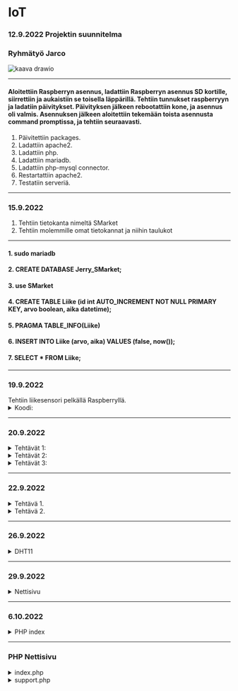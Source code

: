 # IoT

### 12.9.2022 Projektin suunnitelma

### Ryhmätyö Jarco


![kaava drawio](https://user-images.githubusercontent.com/113332610/189615513-e08b5469-86d4-45cd-aecb-be395c0a7cd5.png)

--------------------------------------------------------------------------------------------------

#### Aloitettiin Raspberryn asennus, ladattiin Raspberryn asennus SD kortille, siirrettiin ja aukaistiin se toisella läppärillä. Tehtiin tunnukset raspberryyn ja ladatiin päivitykset. Päivityksen jälkeen rebootattiin kone, ja asennus oli valmis. Asennuksen jälkeen aloitettiin tekemään toista asennusta command promptissa, ja tehtiin seuraavasti.



   1. Päivitettiin packages.
   2. Ladattiin apache2.
   3. Ladattiin php.
   4. Ladattiin mariadb.
   5. Ladattiin php-mysql connector.
   6. Restartattiin apache2.
   7. Testatiin serveriä.
  
--------------------------------------------------------------------------------------------------

### 15.9.2022

   1. Tehtiin tietokanta nimeltä SMarket
   2. Tehtiin molemmille omat tietokannat ja niihin taulukot

--------------------------------------------------------------------------------------------------

   #### 1. sudo mariadb
   #### 2. CREATE DATABASE Jerry_SMarket;
   #### 3. use SMarket
   #### 4. CREATE TABLE Liike (id int AUTO_INCREMENT NOT NULL PRIMARY KEY, arvo boolean, aika datetime);
   #### 5. PRAGMA TABLE_INFO(Liike)
   #### 6. INSERT INTO Liike (arvo, aika) VALUES (false, now());
   #### 7. SELECT * FROM Liike;

--------------------------------------------------------------------------------------------------

 <h3>19.9.2022</h3>
  Tehtiin liikesensori pelkällä Raspberryllä.
  <details>
    <summary>
      Koodi:
    </summary>
  
      import time
      import RPi.GPIO as GPIO // (Lisättiin libraryt jota voi käyttää koodissa)
      
      pin = 4 // (Variable)
      GPIO.setmode(GPIO.BCM)   // (Setuppi)
      GPIO.setup(pin, GPIO.IN)
      
      def getTime():
        result = time.localtime()
        time_string = time.strftime("%m/%d&%y/, %H:%M:%S:", result)
        return time_string  // (Funktiolla haetaan aikaa)
        
      try:
        while True:
          timeResult = getTime()
          if GPIO.input(pin):
            print("Liikettä: "+ str(timeResult))
          else:
            print("Ei liikettä: "+ str(timeResult))
          time.sleep(2.5)  // (Kokeillaan onko virheitä jos ei ole niin toimii)
      except:
        print("-")
        GPIO.cleanup()
  </details>
  
  --------------------------------------------------------------------------------------------------
  
  <h3>20.9.2022</h3>
   <details>
    <summary>
     Tehtävät 1:
 </summary>
 
1. EEPROM on haihtumatonta puolijohdemuistia, joka voidaan uudelleenkirjoittaa n. 10 000–100 000 kertaa. EEPROM-muistia käytetään pääasiassa asetustietojen tallentamiseen mikroprosessorin tai mikrokontrollerin sisältävissä laitteissa.
2. UART eli sarjaliikennepiiri on laitteisto tai mikropiiri, joka muuntaa rinnakkaismuotoista tietoa sarjamuotoiseksi ja päinvastoin.
3. I2C on yksinkertainen kaksisuuntainen ohjaus- ja tiedonsiirtoväylä. Tavallisin käyttö kulutuselektroniikassa on näytön tai television liitännän kyky kertoa nimensä ja tarkkuutensa tietokoneelle VGA-, DVI- tai HDMI-liittimen sisässä olevan I2C-liitynnän kautta. I2C-väylässä on sarjamuotoinen data- ja kellolinja.
4. SIP on IP-puhelinyhteyksien luonnista vastaava tietoliikenneprotokolla. SIP on korvaamassa vanhemman videoneuvotteluun käytetyn H.323-protokollan. SIP-protokollan avulla voidaan muodostaa puhelinyhteyksiä.
5. Mitä eroa on I2C ja SIP? I2C on half-duplex-viestintä ja SPI on full-duplex-viestintä. I2C on kaksijohtiminen protokolla ja SPI on nelijohdinprotokolla.
</details>

   <details>
    <summary>
     Tehtävät 2:
 </summary>

### 1. Raspberryn lämpötila = $vcgencmd measure_temp
### 2. Kuinka paljon tilaa jäljellä = $df -Bm
### 3. Miten vaihdetaan polusta toiseen = $cd ~
</details>

  <details>
    <summary>
      Tehtävät 3:
    </summary>
  
      apt-get update = päivittää raspberryn
      clear = pyyhkii kaiken terminaalista
      date = näyttää päivämäärän
      find / -name esimerkki.txt = etsii tiedoston nimellä
      nano example.txt = voi kontrolloida
      poweroff = laittaa virrat kiinni
      raspi-config = aukaisee raspin configurationin
      reboot = käynnistää uudelleen
      shutdown -h now = sulkee heti
      shutdown -h 01:22: = sulkee asettaman ajan päästä
      startx = menee serverille X

      cat esimerkki.txt = aukaisee tai tekee tiedoston
      cd/abc/xyz = path directory
      ls -l = listaa sovellukset
      mkdir esimerkki:_polku = tekee directoryn
      mv XXX = ei löydy
      rm esimerkki.txt = poistaa tiedoston
      scp user@10.0.0.32:/some/path/tiedosto.txt = kopioi tiedostoja kahden paikan välillä
      touch example.txt = muuttaa timestamppia

      ifconfig = näyttää netin tiedot
      iwconfig = näyttää langattoman netin tiedot
      iwlist wlan0 scan = scannaa langattoman yhteyden
      iwlist wlan0 | grep ESSID = 
      nmap = näyttää mikä service on auki
      ping = näyttää yhteyden nopeude
      wget https://www.website.com/example.txt = näyttää nettisivun tiedot


      cat /proc/meminfo = memoryn info
      cat /proc/partitions = Näyttää väliseinät
      cat /proc/version = Näyttää versiot
      df -h = Näyttää paljon tilaa on jäljellä
      df / = näyttää tilaa tietyllä systeemillä
      dpkg - -get-selections | grep XXX 
      dpkg - -get-selections
      free = näyttää käytetyn muistin
      hostname -l
      lsusb = näyttää tietoja usb laitteista
      UP key = näyttää aiemmin syötetyt komennot terminaalissa
      vcgencmd measure_temp = näyttää raspberryn lämpötilan
      vcgencmd get_mem arm && vcgencmd get_mem gpu = arm memoryn käyttö ja GPU memoryn käyttö
      
  </details>
  
  --------------------------------------------------------------------------------------------------
  
   <h3>22.9.2022</h3>
  <details>
    <summary>
     Tehtävä 1.
    </summary>
 
 A)
 
    - sudo mariadb (käynnistää mariadb:n)
    - show databases; (näyttää tietokannat)
  
  B)
 
    - use SMarket (menee tietokantaan)
    - SELECT * FROM Liike; (avaa taulukon)
    - desc Liike; (näyttää kaiken tiedon)
 
  
  </details>
  
  
  
  <details>
    <summary>
     Tehtävä 2.
    </summary>
   
         import time
         import datetime
         import mariadb
         import RPi.GPIO as GPIO


         inputPin = 4
         sleepTime = 5


         GPIO.setmode(GPIO.BCM)
         GPIO.setup(inputPin, GPIO.IN)

         conn = mariadb.connect(user="jaje", password="JarcoJerry1", host="localhost", database="SMarket")
         cur = conn.cursor()


         try:

         while True:

         inputType = GPIO.input(inputPin)
         curTime = datetime.datetime.now()

         #sqlStr = "INSERT INTO Liike (arvo, aika) VALUES({boolean}, '{timeCurrently}')".format(boolean = inputType, timeCurrently = curTime)
         #sqlStr = "INSERT INTO Liike (arvo, aika) VALUES(%s, '%s')" % (inputType, curTime)
         sqlStr = f"INSERT INTO Liike (arvo, aika) VALUES({inputType}, '{curTime}')"

         print(sqlStr)
         cur.execute(sqlStr)
         conn.commit()

         time.sleep(sleepTime)

         except:
         print("Ei toimi")

         conn.close()

   </details>
  
  --------------------------------------------------------------------------------------------------
   
<h3>26.9.2022</h3>
   
  <details>
    <summary>
     DHT11
    </summary>
 
     import time
     import Adafruit_DHT
     import datetime
     import mariadb



     sensor = Adafruit_DHT.DHT11
     pin = 4
     waitTime = 5



     conn = mariadb.connect(user="jaje", password="JarcoJerry1", host="localhost", database="SMarket")
     cur = conn.cursor()



     try:
     while True:

     curTime = datetime.datetime.now()
     humidity, temperature = Adafruit_DHT.read_retry(sensor, pin)

     sqlStr = "INSERT INTO Liike (arvo, aika) VALUES({boolean}, '{timeCurrently}')".format(boolean = temperature, timeCurrently = curTime)
     print(sqlStr)
     cur.execute(sqlStr)
     time.sleep(waitTime)

     except RuntimeError as error:
     print(error.args[0])
     print("Ei Toimi")

</details>

--------------------------------------------------------------------------------------------------

<h3>29.9.2022</h3>
   
  <details>
    <summary>
     Nettisivu
    </summary>
 
     <!-- Documentti tyyppi -->
     <!DOCTYPE html>



     <html>

       <!-- Headeri -->

       <head>
         <title>Hälytin</title>
       </head>

       <body>

         <!-- Siirä data taulukkoon -->

         <div style="
           box-sizing: border-box;
           border: 2px solid #969696;
           border-radius: 5px;
           background: #fffffff;
         ">
           <center>

             <!-- Otsikko -->

             <h1 style="
               align-left: center;
               align-right: center;
               text-align: center;
               color: rgb(255,55,55);
               font-family: Courier New;
             ">HÄLYTIN</h1><br>

             <!-- Ala Otsikko -->

             <img src="images/skul" alt="skull emoj" width=100 height=100><br>
             <h2 style="font-family: Courier New;">Data:</h2>



            <!-- PHP -->



            <?php

               // Laitetaan muuttujat, ja niille arvot.

               $servername = "localhost";
               $username = "jaje";
               $password = "JarcoJerry1";
               $dbname = "SMarket";
               $conn = new mysqli($servername, $username, $password, $dbname); // Yhteys databaseen

               // Katsotaanko toimiiko yhteys vai ei, jos toimii se jatkaa ohjelmaa, jos ei se antaa sivulle viestin.

               if ($conn->connect_error){
                 die("😭😭 Connection failed 😭😭" . $conn->connection_error);
               }

               // Yhteys toimii, joten jatkaa ohjelmaa. Asettaa SQL komennon ja syöttää sen.

               $sql = "SELECT id, arvo FROM Liike ORDER BY -id LIMIT 10";
               $data = $conn->query($sql);

               // Antaa sivulle kaikki tiedot muuttujan "data" sisältä ja syöttää ne sivulle.

               ?>
               <table>
                 <style>

                   table, th, td {
                     border-radius: 5px;
                   }

                   table {
                     border: 1px solid #ccd6dd;
                     font-family: arial, sans-serif;
                     width: 25%;
                   }



                  td, th {
                     border: 1px solid #edf7ff;
                     text-align: left;
                     padding: 10px;
                   }

                   tr:nth-child(even) {
                     border: 1px solid #edf7ff;
                     background-color: #ccd6dd;
                   }



                </style>
                   <tr>
                     <th>id</th>
                     <th>arvo</th>
                   </tr>
               <?php
                 while($row = $data->fetch_assoc()){
                   ?>
                   <tr>
                     <td><?php echo $row["id"]?></td>
                     <td><?php echo $row["arvo"]?></td>
                   </tr>
                   <?php
                 }
               ?>
               </table>
               <?php

               // Sulkee yhteyden.

               $conn->close();



            ?><br>

             <!-- Nappula -->

             <button style="
               box-sizing: border-box;
               border: 2px solid #ccd6dd;
               border-radius: 5px;
               width: 25%;
               height: 50px;
               color: rgb(255,55,55);
               background: #ffffff;
               font: bold 5pt Arial;
               font-family: Courier New;
               font-size: 24px;
             ">FREE DOWNLOAD</button>

             <!-- Linkki -->

             <p style="font-family: bold 10pt, Courier New;">Powered by S-Ketju</p>
             <a href="https://www.s-ryhma.fi">Linkki</a>

           </center><br>
         </div>
       </body>

     </html>

</details>

--------------------------------------------------------------------------------------------------

<h3>6.10.2022</h3>
  <details>
     <summary>
       PHP index
     </summary>

       Tehtiin azure serveri MySQL workbenchillä
       kirjauduttiin admin-tunnuksilla
       
       komennot:
       - cd Tietopolku
       - $php -S localhost:8000
       
   </details>
   
   --------------------------------------------------------------------------------------------------
   
   <h3>PHP Nettisivu</h3>
   <details>
     <summary>
        index.php
     </summary>
   
         <html>
          <!-- Headeri -->
          <head>
             <title>Hälytin</title>
             <meta name="viewport" content="width=device-width, initial-scale=1">
             <link href="style/style.css" rel="stylesheet">

       </head>

       <body>

           <!-- Siirä data taulukkoon -->

           <div class="background2">
           <center>

               <!-- Otsikko -->

               <h1 style="
               text-align: center;
               color: rgb(255,55,55);
               font-family: Courier New;
               ">HÄLYTIN</h1><br>

               <!-- Ala Otsikko -->

               <img src="images/skul.png" alt="skull emoj" width=100 height=100><br><br><br>

               <!-- FORM -->
               <button class="collapsible" style="
                   border: 2px solid #ccd6dd;
                   border-radius: 5px;
               ">Luo käyttäjä</button>
               <div class="content"><br>
                   <form

                   action="https://www.salpaus.fi"
                   method="post"
                   enctype="text/plain"
                   name="asasddsa"

                   class="background">



                       <h2 style="font-family: Courier New;">Luo käyttäjä:</h2>

                       <label for="fname" class="answerText">NIMI:</label>
                       <input type="text" class="answerBox" id="fname" name="fname"><br><br>

                       <label for="nikä" class="answerText">IKÄ:</label>
                       <input type="number" class="answerBox"  id="nikä" name="nikä"><br><br>

                       <label for="tarvitsee" class="answerText">KORTIN NUMERO JA CCV:</label>
                       <input type="text" class="answerBox"  id="tarvitsee" name="tarvitsee" required><br><br>

                       <button inline="true" class="acbutton" style="
                         background-color: rgb(255, 119, 119);
                       ">RESET</button>

                       <button type="submit" value="Send" inline="true" class="acbutton"
                       style="background-color: lightgreen;"
                       background-color: lightgreen;
                       >LÄHETÄ</button><br>


                   </form>
               </div><br>

               <!-- PHP -->

               <button class="collapsible" style="
                   border: 2px solid #ccd6dd;
                   border-radius: 5px;
               ">Avaa logit</button>
               <div class="content">

                   <!-- Ala Otsikko -->

                   <h2 style="font-family: Courier New;">Data:</h2>

                   <?php

                   // Laitetaan muuttujat, ja niille arvot.

                   include 'config.php';
                   $conn = new mysqli($servername, $username, $password, $dbname); // Yhteys databaseen

                   // Katsotaanko toimiiko yhteys vai ei, jos toimii se jatkaa ohjelmaa, jos ei se antaa sivulle viestin.

                   if ($conn->connect_error){
                       die("😭😭 Connection failed 😭😭" . $conn->connection_error);
                   }

                   // Yhteys toimii, joten jatkaa ohjelmaa. Asettaa SQL komennon ja syöttää sen.

                   $sql = "SELECT id, arvo FROM JerrySQL ORDER BY -id LIMIT 10";
                   $data = $conn->query($sql);
                   $savingData = "['Element', 'Joku liikkui', { role: 'style' } ]," 

                   // Antaa sivulle kaikki tiedot muuttujan "data" sisältä ja syöttää ne sivulle.

                   ?>
                   <table id="datalist">
                       <style>

                       table, th, td {
                           border-radius: 5px;
                       }

                       table {
                           border: 1px solid #ccd6dd;
                           font-family: arial, sans-serif;
                           width: 25%;
                       }

                       td, th {
                           border: 1px solid #edf7ff;
                           text-align: left;
                           padding: 10px;
                       }

                       tr:nth-child(even) {
                           border: 1px solid #edf7ff;
                           background-color: #ccd6dd;
                       }

                       </style>
                       <tr>
                           <th>id</th>
                           <th>arvo</th>
                       </tr>
                   <?php
                       while($row = $data->fetch_assoc()){
                       $savingData = $savingData . "['" . $row["id"] . "', " . $row["arvo"] . ", 'rgb(255,55,55)'],"
                       ?>
                       <tr>
                           <td><?php echo $row["id"]?></td>
                           <td><?php echo $row["arvo"]?></td>
                       </tr>
                       <?php
                       }
                   ?>
                   </table>
                   <?php

                   // Sulkee yhteyden.
                   $conn->close();

                   ?><br>
               </div><br>

               <button class="collapsible" style="
                   border: 2px solid #ccd6dd;
                   border-radius: 5px;
               ">Avaa kaava</button>
               <div class="content"><br>
               <div id="piechart" class='chart'> </div>


               </div><br>


               <!-- Nappula -->

               <button class="buttonVar">ILMAINEN LATAUS</button><br><br>
               <a href= "support.php"><button class="buttonVar">SUPPORT SIVU</button></a>
               <br>

               <!-- Linkki -->

               <video width="320" height="240" class="video" controls>
                   <source src="videos/tutorial.mp4" type="video/mp4">
               </video><br>




               <p style="font-family: bold 10pt, Courier New;">Powered by S-Ketju</p>
               <a href="https://www.s-ryhma.fi">Linkki</a>

           </center><br>

           <script>
               var coll = document.getElementsByClassName("collapsible");
               var buttonVar = document.getElementsByClassName("buttonVar")
               var i;

               for (i = 0; i < coll.length; i++) {
                 coll[i].addEventListener("click", function() {
                   this.classList.toggle("active");
                   var content = this.nextElementSibling;
                   if (content.style.maxHeight){
                     content.style.maxHeight = null;
                   } else {
                     content.style.maxHeight = content.scrollHeight + "px";
                   } 
                 });
               }
           </script>


       <script type="text/javascript" src="https://www.gstatic.com/charts/loader.js"></script>
       <script type="text/javascript">
           google.charts.load("current", {packages:['corechart']});
           google.charts.setOnLoadCallback(drawChart);
           window.onresize = drawChart;

           function drawChart() {

               var data = google.visualization.arrayToDataTable([
                   <?php
                       echo $savingData;
                   ?>
               ]);

               var view = new google.visualization.DataView(data);
               view.setColumns([0, 1,
                               { calc: "stringify",
                                   sourceColumn: 1,
                                   type: "string",
                                   role: "annotation" },
                               2]);

               var options = {
                   title: "Liike sensori",
                   titleFontSize:24,
                   fontName: "Courier New",
                   width: "40%",
                   height: "50%",
                   bar: {groupWidth: "95%"},
                   legend: { position: "left" },
               };
               var chart = new google.visualization.ColumnChart(document.getElementById("piechart"));
               chart.draw(view, options);
           }
           </script>


           </div>
       </body>
   </html>
   </details>
   
   <details>
     <summary>
        support.php
     </summary>
      
      <html>
    <head>
        <title>Support</title>
        <meta name="viewport" content="width=device-width, initial-scale=1">
        <link href="style/style.css" rel="stylesheet">
    </head>

    <body>
        <div class="background2">
            <center>
                <h1 style="
                text-align: center;
                color: rgb(255,55,55);
                font-family: Courier New;
                ">SUPPORT</h1><br>
                <img src="images/skul.png" alt="skull emoj" width=100 height=100><br><br><br>


            <button class="buttonVar">ASIAKASPALVELU</button><br><br>
            <a href= "index.php"><button class="buttonVar">TAKAISIN KOTI SIVULLE</button></a><br><br>
        

            <button class="collapsible" style="
                border: 2px solid #ccd6dd;
                border-radius: 5px;
            ">Avaa formi</button>
            <div class="content"><br>
                <form
                
                action="sent.php"
                method="post"
                enctype="text/plain"
                name="asasddsa"
                
                class="background">
               


                    <h2 style="font-family: Courier New;">Täytä:</h2>

                    <label for="fname" class="answerText">SÄHKÖPOSTI OSOITE:</label>
                    <input type="text" class="answerBox" id="fname" name="fname"><br><br>

                    <label for="cdate" class="answerText">PVM:</label>
                    <input type="date" class="answerBox"  id="cdate" name="cdate"><br><br>

                    <label for="info" class="answerText">KERRO ONGELMASTASI:</label>
                    <textarea rows="20" cols="50" style=
                    "font-family: Courier New; width: 80%; height: 100px; resize: none;"
                    id="info" name="info" maxlength="120" required></textarea><br><br>

                    <button inline="true" class="acbutton" style="
                      background-color: rgb(255, 119, 119);
                    ">RESET</button>

                    <button type="submit" value="Send" inline="true" class="acbutton"
                    style="background-color: lightgreen;"
                    background-color: lightgreen;
                    >LÄHETÄ</button><br>
                    
                    
                </form>
            </div><br>
            
                <!-- Ala Otsikko -->
                
                <h2 style="font-family: Courier New;">Forumit:</h2>
                
                <form
                
                action="header.php" method="post"
                class="messagebox">
                
                    <label for="fname" class="answerText">Nimi:</label>
                    <input type="text" class="answerBox" required placeholder="Kirjoita Nimesi" id="fname" name="fname"><br><br>
                
                    <label for="info" class="answerText">Jätä Viesti!</label>
                    <textarea rows="20" cols="50" style=
                    "font-family: Courier New; width: 80%; height: 100px; resize: none;"
                    id="info" name="info" maxlength="120" required placeholder="Kirjoita tähän" required></textarea><br><br>
                
                    <button type="submit" value="Send" inline="true" class="acbutton"
                    style="background-color: lightgreen;"
                    background-color: lightgreen;
                    >LÄHETÄ</button>
                
                </form>

                <?php

               // Laitetaan muuttujat, ja niille arvot.

               $servername = "hyvis.mysql.database.azure.com";
               $username = "db_projekti";
               $password = "Sivyh2022";
               $dbname = "Jerry";
               $conn = new mysqli($servername, $username, $password, $dbname); // Yhteys databaseen

                // Katsotaanko toimiiko yhteys vai ei, jos toimii se jatkaa ohjelmaa, jos ei se antaa sivulle viestin.

                if ($conn->connect_error){
                    die("😭😭 Connection failed 😭😭" . $conn->connection_error);
                }

                // Yhteys toimii, joten jatkaa ohjelmaa. Asettaa SQL komennon ja syöttää sen.

                $sql = "SELECT username, message, aika FROM Chat ORDER BY -id LIMIT 5";
                $data = $conn->query($sql);
                $savingData = "['Element', 'Oh no', { role: 'style' } ]," 

                // Antaa sivulle kaikki tiedot muuttujan "data" sisältä ja syöttää ne sivulle.

                ?>
                <table id="datalist">
                    <style>

                    table, th, td {
                        border-radius: 5px;
                    }

                    table {
                        border: 1px solid #ccd6dd;
                        font-family: Courier New;
                        width: 75%;
                    }

                    th {
                        font-size: 20px;
                    }

                    td, th {
                        border: 1px solid #edf7ff;
                        text-align: left;
                        padding: 10px;
                    }

                    tr:nth-child(even) {
                        border: 1px solid #edf7ff;
                        background-color: #DDDDDD;
                    }

                    </style>
                    <tr>
                        <th>Nimi</th>
                        <th>Viesti</th>
                        <th>Aika</th>
                    </tr>
                <?php
                    while($row = $data->fetch_assoc()){
                    ?>
                    <tr>
                        <td><?php echo  ("<strong>" . $row["username"] . "</strong>")?></td>
                        <td><?php echo $row["message"]?></td>
                        <td><?php echo $row["aika"]?></td>
                    </tr>
                    <?php
                    }
                ?>
                </table>
                <?php

                // Sulkee yhteyden.
                $conn->close();

                ?><br>



                <p style="font-family: bold 10pt, Courier New;">Powered by S-Ketju</p>
                <a href="https://www.s-ryhma.fi">Linkki</a><br><br>

            </center>
                <script>
                    var coll = document.getElementsByClassName("collapsible");
                    var buttonVar = document.getElementsByClassName("buttonVar")
                    var i;
                    
                    for (i = 0; i < coll.length; i++) {
                    coll[i].addEventListener("click", function() {
                        this.classList.toggle("active");
                        var content = this.nextElementSibling;
                        if (content.style.maxHeight){
                        content.style.maxHeight = null;
                        } else {
                        content.style.maxHeight = content.scrollHeight + "px";
                        } 
                    });
                    }
                </script>
        </div>
    </body>
</html>
         
      </details>
      
       <details>
         <summary>
            sent.php
         </summary>

          <html>
          <head>
              <title>Lähetetty</title>
              <meta name="viewport" content="width=device-width, initial-scale=1">
              <link href="style/style.css" rel="stylesheet">
          </head>

          <body>
              <div class="background2">
                  <center>
                      <h1 style="
                      text-align: center;
                      color: rgb(255,55,55);
                      font-family: Courier New;
                      ">Vastauksesi on lähetetty!</h1><br>
                      <img src="images/checkmark.png" alt="skull emoj" width=115 height=100><br><br><br>

                  <a href= "index.php"><button class="buttonVar">TAKAISIN KOTI SIVULLE</button></a><br><br>


                  </center>
              </div>
          </body>
      </html>
   </details>
